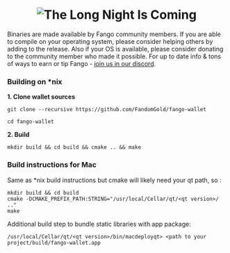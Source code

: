 <h1 align="center"><img title="The Long Night Is Coming" src="https://raw.githubusercontent.com/FandomGold/fango-wallet/master/src/images/splash.png"><img/></h1>

Binaries are made available by Fango community members. If you are able to compile on your operating system, please consider helping others by adding to the release. Also if your OS is available, please consider donating to the community member who made it possible. For up to date info & tons of ways to earn or tip Fango - [join us in our discord](http://discord.fandom.gold).


### Building on *nix

**1. Clone wallet sources**

```
git clone --recursive https://github.com/FandomGold/fango-wallet
```

```
cd fango-wallet
```

**2. Build**

```
mkdir build && cd build && cmake .. && make
```
### Build instructions for Mac
Same as *nix build instructions but cmake will likely need your qt path, so :
```
mkdir build && cd build
cmake -DCMAKE_PREFIX_PATH:STRING="/usr/local/Cellar/qt/<qt version>/ .."
make
```
Additional build step to bundle static libraries with app package:
```
/usr/local/Cellar/qt/<qt version>/bin/macdeployqt> <path to your project/build/fango-wallet.app
```
